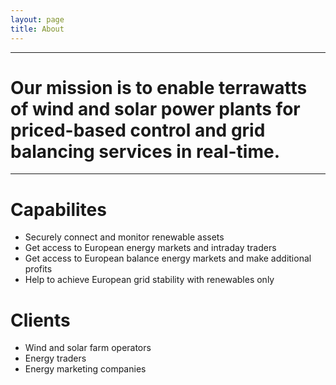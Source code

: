 ```yaml
---
layout: page
title: About
---
```


---
# Our mission is to enable terrawatts of wind and solar power plants for priced-based control and grid balancing services in real-time.
---

# Capabilites

* Securely connect and monitor renewable assets
* Get access to European energy markets and intraday traders
* Get access to European balance energy markets and make additional profits
* Help to achieve European grid stability with renewables only

# Clients

* Wind and solar farm operators
* Energy traders
* Energy marketing companies
